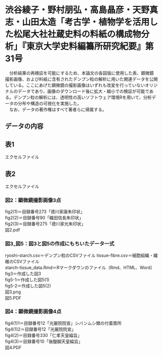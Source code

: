 # **渋谷綾子・野村朋弘・高島晶彦・天野真志・山田太造「考古学・植物学を活用した松尾大社社蔵史料の料紙の構成物分析」『東京大学史料編纂所研究紀要』第31号**  

　分析結果の再検証を可能にするため、本論文の各図版に使用した表、顕微鏡撮影画像、および料紙に含有されたデンプン粒の解析に用いた関連データを公開している。ここにあげた顕微鏡の撮影画像はいずれも改変を行っていないオリジナルのデータであり、画像のダウンロード後に拡大・縮小での検証が可能である。デンプン粒の解析には、透明性の高いソフトウェア環境Rを用いて、分析データの分布や構造の可視化を実施した。  
　なお、データの著作権はすべて著者らに帰属する。  

## データの内容

## 表1

エクセルファイル

## 表2

エクセルファイル

### 図2：顕微鏡撮影画像3点  

fig2(1)＝目録番号273「德川家康朱印状」  
fig2(2)＝目録番号90「織田信長朱印状」  
fig2(3)＝目録番号275「德川家光朱印状」  
図2.pdf  

### 図3_図5：図3と図5の作成にもちいたデータ一式  

ryoshi-starch.csv＝デンプン粒のCSVファイル
tissue-fibre.csv＝細胞組織・繊維のCSVファイル  
starch-tissue_data.Rmd＝Rマークダウンのファイル（Rmd、HTML、Word）  
fig3＝作成した図3  
fig5-1＝作成した図5(1)  
fig5-2＝作成した図5(2)  
図3.png  
図5.PDF  

### 図4：顕微鏡撮影画像4点  

fig4(1)1＝目録番号12「光厳院院宣」シバンムシ類の付着箇所  
fig4(1)2＝目録番号12「光厳院院宣」  
fig4(2)＝目録番号330「仁孝天皇綸旨」  
fig4(3)＝目録番号10「後醍醐天皇綸旨」  
図4.PDF

